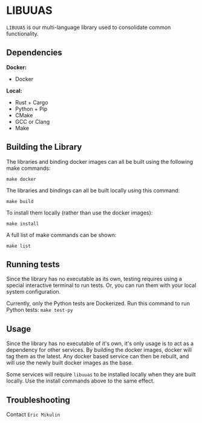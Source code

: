 # LIBUUAS
`LIBUUAS` is our multi-language library used to consolidate common functionality.

## Dependencies
**Docker:**
- Docker

**Local:**
- Rust + Cargo
- Python + Pip
- CMake
- GCC or Clang
- Make

## Building the Library
The libraries and binding docker images can all be built using the following make commands:
```
make docker
```
The libraries and bindings can all be built locally using this command:
```
make build
```
To install them locally (rather than use the docker images):
```
make install
```
A full list of make commands can be shown:
```
make list
```

## Running tests
Since the library has no executable as its own, testing requires using a special interactive terminal
to run tests. Or, you can run them with your local system configuration.

Currently, only the Python tests are Dockerized.
Run this command to run Python tests:
```make test-py```

## Usage
Since the library has no executable of it's own, it's only usage is to act as a dependency for other services. By building the docker images, docker will tag them as the latest. Any docker based service can then be rebuilt, and will use the newly built docker images as the base.

Some services will require `libuuas` to be installed locally when they are built locally. Use the install commands above to the same effect.

## Troubleshooting
Contact `Eric Mikulin`
